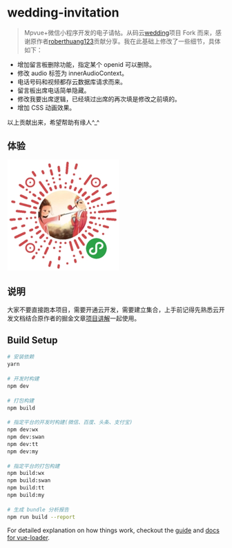 # wedding-invitation

> Mpvue+微信小程序开发的电子请帖。从码云[wedding](https://gitee.com/roberthuang123/wedding)项目 Fork 而来，感谢原作者[roberthuang123](https://gitee.com/roberthuang123)贡献分享。我在此基础上修改了一些细节，具体如下：

* 增加留言板删除功能，指定某个 openid 可以删除。
* 修改 audio 标签为 innerAudioContext。
* 电话号码和视频都存云数据库请求而来。
* 留言板出席电话简单隐藏。
* 修改我要出席逻辑，已经填过出席的再次填是修改之前填的。
* 增加 CSS 动画效果。

以上贡献出来，希望帮助有缘人^\_^

## 体验

![小程序二维码](./ma.jpg)

## 说明

大家不要直接跑本项目，需要开通云开发，需要建立集合，上手前记得先熟悉云开发文档结合原作者的掘金文章[项目讲解](https://juejin.im/post/5c341e1d6fb9a049f66c4876)一起使用。

## Build Setup

```bash
# 安装依赖
yarn

# 开发时构建
npm dev

# 打包构建
npm build

# 指定平台的开发时构建(微信、百度、头条、支付宝)
npm dev:wx
npm dev:swan
npm dev:tt
npm dev:my

# 指定平台的打包构建
npm build:wx
npm build:swan
npm build:tt
npm build:my

# 生成 bundle 分析报告
npm run build --report
```

For detailed explanation on how things work, checkout the [guide](http://vuejs-templates.github.io/webpack/) and [docs for vue-loader](http://vuejs.github.io/vue-loader).
